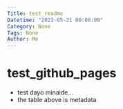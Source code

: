```yaml
---
Title: test_readme
Datetime: "2023-05-31 00:00:00"
Category: None
Tags: None
Author: Me
---
```

# test_github_pages

- test dayo minaide...
- the table above is metadata

